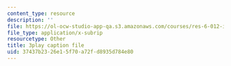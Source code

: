 ```yaml
---
content_type: resource
description: ''
file: https://ol-ocw-studio-app-qa.s3.amazonaws.com/courses/res-6-012-introduction-to-probability-spring-2018/37437b2326e15f70a72fd8935d784e80_1R4IzkWSNgI.vtt
file_type: application/x-subrip
resourcetype: Other
title: 3play caption file
uid: 37437b23-26e1-5f70-a72f-d8935d784e80
---
```

